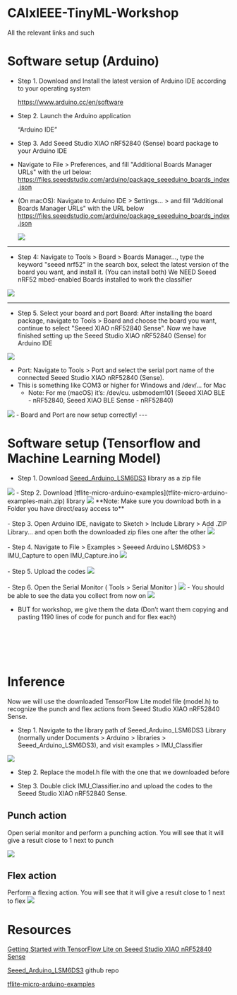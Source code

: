 # CAIxIEEE-TinyML-Workshop
All the relevant links and such

# Software setup (Arduino)

- Step 1. Download and Install the latest version of Arduino IDE according to your operating system

  https://www.arduino.cc/en/software

- Step 2. Launch the Arduino application

  “Arduino IDE”

- Step 3. Add Seeed Studio XIAO nRF52840 (Sense) board package to your Arduino IDE
- Navigate to File > Preferences, and fill "Additional Boards Manager URLs" with the url below:
  https://files.seeedstudio.com/arduino/package_seeeduino_boards_index.json
- (On macOS): Navigate to Arduino IDE > Settings… > and fill “Additional Boards Manager URLs" with the URL below
  https://files.seeedstudio.com/arduino/package_seeeduino_boards_index.json

  <img  src="./images/Arduino_step3.png">

----

- Step 4: Navigate to Tools > Board > Boards Manager..., type the keyword "seeed nrf52" in the search box, select the latest version of the board you want, and install it. (You can install both)
We NEED Seeed nRF52 mbed-enabled Boards installed to work the classifier

<img  src="./images/Arduino_step4.png">

----

- Step 5. Select your board and port
Board: After installing the board package, navigate to Tools > Board and choose the board you want, continue to select "Seeed XIAO nRF52840 Sense". Now we have finished setting up the Seeed Studio XIAO nRF52840 (Sense) for Arduino IDE

<img  src="./images/Arduino_step5.png">

- Port: Navigate to Tools > Port and select the serial port name of the connected Seeed Studio XIAO nRF52840 (Sense). 
- This is something like COM3 or higher for Windows and /dev/… for Mac
  - Note: For me (macOS) it’s:  /dev/cu. usbmodem101 (Seeed XIAO BLE - nRF52840, Seeed XIAO BLE Sense - nRF52840)
<img  src="./images/Arduino_step6.png">
- Board and Port are now setup correctly!
---

# Software setup (Tensorflow and Machine Learning Model)
- Step 1. Download [Seeed_Arduino_LSM6DS3](Seeed_Arduino_LSM6DS3-master.zip) library as a zip file
<img  src="./images/Tf_step1_1.png">
- Step 2. Download [tflite-micro-arduino-examples](tflite-micro-arduino-examples-main.zip) library
<img  src="./images/Tf_step1_2.png">
**Note: Make sure you download both in a Folder you have direct/easy access to**
<br/><br/> 
- Step 3. Open Arduino IDE, navigate to Sketch > Include Library > Add .ZIP Library... and open both the downloaded zip files one after the other
<img  src="./images/Tf_step2.png">
<br/><br/> 
- Step 4. Navigate to  File > Examples > Seeeed Arduino LSM6DS3 > IMU_Capture  to open IMU_Capture.ino
<img  src="./images/Tf_step3.png">
<br/><br/> 
- Step 5. Upload the codes
<img  src="./images/Tf_step5.png">
<br/><br/> 
- Step 6. Open the Serial Monitor ( Tools >  Serial Monitor )
<img  src="./images/Tf_step6.png">
  - You should be able to see the data you collect from now on

  <img  src="./images/Tf_step7.png">

  - BUT for workshop, we give them the data (Don’t want them copying and pasting 1190 lines of code for punch and for flex each)

<br/><br/><br/><br/>
# Inference
Now we will use the downloaded TensorFlow Lite model file (model.h) to recognize the punch and flex actions from Seeed Studio XIAO nRF52840 Sense.
- Step 1. Navigate to the library path of Seeed_Arduino_LSM6DS3 Library (normally under Documents > Arduino > libraries > Seeed_Arduino_LSM6DS3), and visit examples > IMU_Classifier

<img  src="./images/inf_1.png">

- Step 2. Replace the model.h file with the one that we downloaded before

- Step 3. Double click IMU_Classifier.ino and upload the codes to the Seeed Studio XIAO nRF52840 Sense.

## Punch action

Open serial monitor and perform a punching action. You will see that it will give a result close to 1 next to punch

<img  src="./images/inf_2.png">

## Flex action

Perform a flexing action. You will see that it will give a result close to 1 next to flex
<img  src="./images/inf_3.png">


# Resources
[Getting Started with TensorFlow Lite on Seeed Studio XIAO nRF52840 Sense](https://wiki.seeedstudio.com/XIAO-BLE-Sense-TFLite-Getting-Started/)

[Seeed_Arduino_LSM6DS3](https://github.com/Seeed-Studio/Seeed_Arduino_LSM6DS3) github repo

[tflite-micro-arduino-examples](https://github.com/lakshanthad/tflite-micro-arduino-examples)
